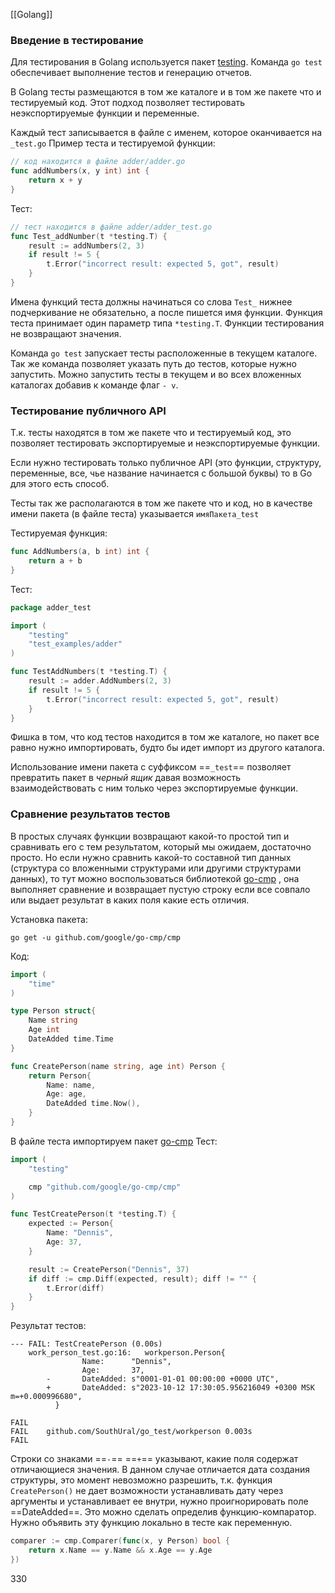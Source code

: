 [[Golang]]

### Введение в тестирование

Для тестирования в Golang используется пакет [testing](). Команда `go test` обеспечивает выполнение тестов и генерацию отчетов.

В Golang тесты размещаются в том же каталоге и в том же пакете что и тестируемый код. Этот подход позволяет тестировать неэкспортируемые функции и переменные.

Каждый тест записывается в файле с именем, которое оканчивается на `_test.go`
Пример теста и тестируемой функции:
```go
// код находится в файле adder/adder.go
func addNumbers(x, y int) int {
	return x + y
}
```
Тест:
```go
// тест находится в файле adder/adder_test.go
func Test_addNumber(t *testing.T) {
	result := addNumbers(2, 3)
	if result != 5 {
		t.Error("incorrect result: expected 5, got", result)
	}
}
```

Имена функций теста должны начинаться со слова `Test_` нижнее подчеркивание не обязательно, а после пишется имя функции.
Функция теста принимает один параметр типа `*testing.T`. Функции тестирования не возвращают значения.

Команда `go test` запускает тесты расположенные в текущем каталоге. Так же команда позволяет указать путь до тестов, которые нужно запустить. Можно запустить тесты в текущем и во всех вложенных каталогах добавив к команде флаг
`- v`.

### Тестирование публичного API

Т.к. тесты находятся в том же пакете что и тестируемый код, это позволяет тестировать экспортируемые и неэкспортируемые функции.

Если нужно тестировать только публичное API (это функции, структуру, переменные, все, чье название начинается с большой буквы) то в Go для этого есть способ.

Тесты так же располагаются в том же пакете что и код, но в качестве имени пакета (в файле теста) указывается `имяПакета_test`

Тестируемая функция:
```Go
func AddNumbers(a, b int) int {
	return a + b
}
```

Тест:
```go
package adder_test

import (
	"testing"
	"test_examples/adder"
)

func TestAddNumbers(t *testing.T) {
	result := adder.AddNumbers(2, 3)
	if result != 5 {
		t.Error("incorrect result: expected 5, got", result)
	}
}
```

Фишка в том, что код тестов находится в том же каталоге, но пакет все равно нужно импортировать, будто бы идет импорт из другого каталога.

Использование  имени пакета с суффиксом ==`_test`== позволяет превратить пакет в _черный ящик_ давая возможность взаимодействовать с ним только через экспортируемые функции.

### Сравнение результатов тестов

В простых случаях функции возвращают какой-то простой тип и сравнивать его с тем результатом, который мы ожидаем, достаточно просто. Но если нужно сравнить какой-то составной тип данных (структура со вложенными структурами или другими структурами данных), то тут можно воспользоваться библиотекой [go-cmp](https://github.com/google/go-cmp) , она выполняет сравнение и возвращает пустую строку если все совпало или выдает результат в каких поля какие есть отличия.

Установка пакета: 
```shell
go get -u github.com/google/go-cmp/cmp
```

Код:
```Go
import (
	"time"
)

type Person struct{
	Name string
	Age int
	DateAdded time.Time
}

func CreatePerson(name string, age int) Person {
	return Person{
		Name: name,
		Age: age,
		DateAdded time.Now(),
	}
}
```

В файле теста импортируем пакет [go-cmp](https://github.com/google/go-cmp) 
Тест:
```Go
import (
	"testing"

	cmp "github.com/google/go-cmp/cmp"
)

func TestCreatePerson(t *testing.T) {
	expected := Person{
		Name: "Dennis",
		Age: 37,
	}

	result := CreatePerson("Dennis", 37)
	if diff := cmp.Diff(expected, result); diff != "" {
		t.Error(diff)
	}
}
```

Результат тестов:
```Shell
--- FAIL: TestCreatePerson (0.00s)
    work_person_test.go:16:   workperson.Person{
                Name:      "Dennis",
                Age:       37,
        -       DateAdded: s"0001-01-01 00:00:00 +0000 UTC",
        +       DateAdded: s"2023-10-12 17:30:05.956216049 +0300 MSK m=+0.000996680",
          }
        
FAIL
FAIL    github.com/SouthUral/go_test/workperson 0.003s
FAIL
```
Строки со знаками ==`-`== ==`+`== указывают, какие поля содержат отличающиеся значения. В данном случае отличается дата создания структуры, это момент невозможно разрешить, т.к. функция `CreatePerson()` не дает возможности устанавливать дату через аргументы и устанавливает ее внутри, нужно проигнорировать поле ==DateAdded==.
Это можно сделать определив функцию-компаратор. Нужно объявить эту функцию локально в тесте как переменную.
```Go
comparer := cmp.Comparer(func(x, y Person) bool {
	return x.Name == y.Name && x.Age == y.Age
})
```
330

